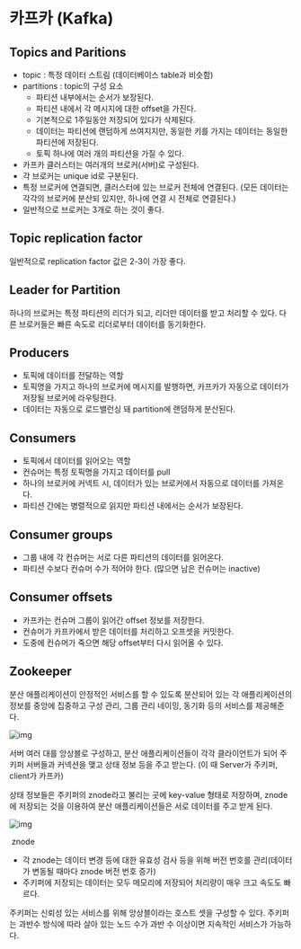 # 카프카 (Kafka)

## Topics and Paritions

- topic : 특정 데이터 스트림 (데이터베이스 table과 비슷함)
- partitions : topic의 구성 요소
  - 파티션 내부에서는 순서가 보장된다.
  - 파티션 내에서 각 메시지에 대한 offset을 가진다.
  - 기본적으로 1주일동안 저장되어 있다가 삭제된다.
  - 데이터는 파티션에 랜덤하게 쓰여지지만, 동일한 키를 가지는 데이터는 동일한 파티션에 저장된다.
  - 토픽 하나에 여러 개의 파티션을 가질 수 있다.
- 카프카 클러스터는 여러개의 브로커(서버)로 구성된다.
- 각 브로커는 unique id로 구분된다.
- 특정 브로커에 연결되면, 클러스터에 있는 브로커 전체에 연결된다. (모든 데이터는 각각의 브로커에 분산되 있지만, 하나에 연결 시 전체로 연결된다.)
- 일반적으로 브로커는 3개로 하는 것이 좋다.



## Topic replication factor

일반적으로 replication factor 값은 2-3이 가장 좋다.



## Leader for Partition

하나의 브로커는 특정 파티션의 리더가 되고, 리더만 데이터를 받고 처리할 수 있다. 다른 브로커들은 빠른 속도로 리더로부터 데이터를 동기화한다.



## Producers

- 토픽에 데이터를 전달하는 역할
- 토픽명을 가지고 하나의 브로커에 메시지를 발행하면, 카프카가 자동으로 데이터가 저장될 브로커에 라우팅한다.
- 데이터는 자동으로 로드밸런싱 돼 partition에 랜덤하게 분산된다.



## Consumers

- 토픽에서 데이터를 읽어오는 역할
- 컨슈머는 특정 토픽명을 가지고 데이터를 pull
- 하나의 브로커에 커넥트 시, 데이터가 있는 브로커에서 자동으로 데이터를 가져온다.
- 파티션 간에는 병렬적으로 읽지만 파티션 내에서는 순서가 보장된다.



## Consumer groups

- 그룹 내에 각 컨슈머는 서로 다른 파티션의 데이터를 읽어온다.
- 파티션 수보다 컨슈머 수가 적어야 한다. (많으면 남은 컨슈머는 inactive)



## Consumer offsets

- 카프카는 컨슈머 그룹이 읽어간 offset 정보를 저장한다.
- 컨슈머가 카프카에서 받은 데이터를 처리하고 오프셋을 커밋한다.
- 도중에 컨슈머가 죽으면 해당 offset부터 다시 읽어올 수 있다.



## Zookeeper

분산 애플리케이션이 안정적인 서비스를 할 수 있도록 분산되어 있는 각 애플리케이션의 정보를 중앙에 집중하고 구성 관리, 그룹 관리 네이밍, 동기화 등의 서비스를 제공해준다.

![img](https://blog.kakaocdn.net/dn/qYybV/btq3N6qF0yS/EYItVRyYoJVjOIRI6x0y60/img.png)

서버 여러 대를 앙상블로 구성하고, 분산 애플리케이션들이 각각 클라이언트가 되어 주키퍼 서버들과 커넥션을 맺고 상태 정보 등을 주고 받는다. (이 때 Server가 주키퍼, client가 카프카)

상태 정보들은 주키퍼의 znode라고 불리는 곳에 key-value 형태로 저장하며, znode에 저장되는 것을 이용하여 분산 애플리케이션들은 서로 데이터를 주고 받게 된다. 

![img](https://blog.kakaocdn.net/dn/dpTmCq/btq3ONK89mm/jVo9XEhncskGjiAVlis8p0/img.png)

​                                                                                                                znode

- 각 znode는 데이터 변경 등에 대한 유효성 검사 등을 위해 버전 번호를 관리(데이터가 변동될 때마다 znode 버전 번호 증가)
- 주키퍼에 저장되는 데이터는 모두 메모리에 저장되어 처리량이 매우 크고 속도도 빠르다.

주키퍼는 신뢰성 있는 서비스를 위해 앙상블이라는 호스트 셋을 구성할 수 있다. 주키퍼는 과반수 방식에 따라 살아 있는 노드 수가 과반 수 이상이면 지속적인 서비스가 가능하다.




